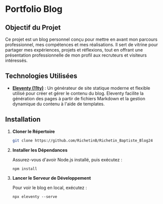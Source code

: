 # Portfolio Blog

## Objectif du Projet

Ce projet est un blog personnel conçu pour mettre en avant mon parcours professionnel, mes compétences et mes réalisations. Il sert de vitrine pour partager mes expériences, projets et réflexions, tout en offrant une présentation professionnelle de mon profil aux recruteurs et visiteurs intéressés.

## Technologies Utilisées

- **[Eleventy (11ty)](https://www.11ty.dev/)** : Un générateur de site statique moderne et flexible utilisé pour créer et gérer le contenu du blog. Eleventy facilite la génération des pages à partir de fichiers Markdown et la gestion dynamique du contenu à l'aide de templates.

## Installation

1. **Cloner le Répertoire**

   ```bash
   git clone https://github.com/RichetinB/Richetin_Baptiste_Blog24
    ```

2. **Installer les Dépendances**

    Assurez-vous d'avoir Node.js installé, puis exécutez :

    ```
    npm install
    ```

3. **Lancer le Serveur de Développement**
   
   Pour voir le blog en local, exécutez :

   ```
   npx eleventy --serve
   ```
